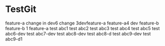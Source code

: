 # TestGit
feature-a
change in dev6
change 3devfeature-a
feature-a4
dev
feature-b
feature-b 1
feature-a
test abc1
test abc2
test abc3
test abc4
test abc5
test abc6-dev
test abc7-dev
test abc8-dev
test abc8-d
test abc9-dev
test abc9-d1